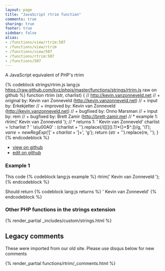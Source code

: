 ```yaml
---
layout: page
title: "JavaScript rtrim function"
comments: true
sharing: true
footer: true
sidebar: false
alias:
- /functions/view/rtrim:507
- /functions/view/rtrim
- /functions/view/507
- /functions/rtrim:507
- /functions/507
---
```

<!-- Generated by Rakefile:build -->
A JavaScript equivalent of PHP's rtrim

{% codeblock strings/rtrim.js lang:js https://raw.github.com/kvz/phpjs/master/functions/strings/rtrim.js raw on github %}
function rtrim (str, charlist) {
  // http://kevin.vanzonneveld.net
  // +   original by: Kevin van Zonneveld (http://kevin.vanzonneveld.net)
  // +      input by: Erkekjetter
  // +   improved by: Kevin van Zonneveld (http://kevin.vanzonneveld.net)
  // +   bugfixed by: Onno Marsman
  // +   input by: rem
  // +   bugfixed by: Brett Zamir (http://brett-zamir.me)
  // *     example 1: rtrim('    Kevin van Zonneveld    ');
  // *     returns 1: '    Kevin van Zonneveld'
  charlist = !charlist ? ' \\s\u00A0' : (charlist + '').replace(/([\[\]\(\)\.\?\/\*\{\}\+\$\^\:])/g, '\\$1');
  var re = new RegExp('[' + charlist + ']+$', 'g');
  return (str + '').replace(re, '');
}
{% endcodeblock %}

 - [view on github](https://github.com/kvz/phpjs/blob/master/functions/strings/rtrim.js)
 - [edit on github](https://github.com/kvz/phpjs/edit/master/functions/strings/rtrim.js)

### Example 1
This code
{% codeblock lang:js example %}
rtrim('    Kevin van Zonneveld    ');
{% endcodeblock %}

Should return
{% codeblock lang:js returns %}
'    Kevin van Zonneveld'
{% endcodeblock %}


### Other PHP functions in the strings extension
{% render_partial _includes/custom/strings.html %}
## Legacy comments
These were imported from our old site. Please use disqus below for new comments
<div style="overflow-y: scroll; max-height: 500px;">
{% render_partial functions/rtrim/_comments.html %}
</div>
